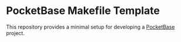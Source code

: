 # PocketBase Makefile Template

This repository provides a minimal setup for developing a [PocketBase](https://pocketbase.io) project.

